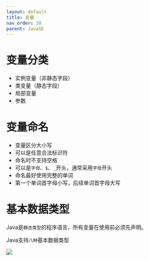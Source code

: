 ```yaml
---
layout: default
title: 变量
nav_order: 20
parent: JavaSE
---
```


# 变量分类

- 实例变量（非静态字段）
- 类变量（静态字段）
- 局部变量
- 参数

# 变量命名

- 变量区分大小写
- 可以是任意合法标识符
- 命名时不支持空格
- 可以是`字母`、`$`、`_`开头，通常采用`字母`开头
- 命名最好使用完整的单词
- 第一个单词首字母小写，后续单词首字母大写

# 基本数据类型

Java是`静态类型`的程序语言，所有变量在使用前必须先声明。

Java支持`八种`基本数据类型

![](https://cdn.jsdelivr.net/gh/guosonglu/images@master/blog-img/20220830111703.png)

